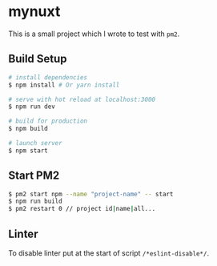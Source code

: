 # mynuxt

This is a small project which I wrote to test with `pm2`.

## Build Setup

``` bash
# install dependencies
$ npm install # Or yarn install

# serve with hot reload at localhost:3000
$ npm run dev

# build for production
$ npm build

# launch server
$ npm start
```

## Start PM2


``` bash
$ pm2 start npm --name "project-name" -- start
$ npm run build
$ pm2 restart 0 // project id|name|all...
```

## Linter

To disable linter put at the start of script `/*eslint-disable*/`.